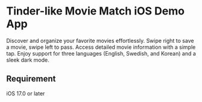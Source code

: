 # Tinder-like Movie Match iOS Demo App

Discover and organize your favorite movies effortlessly. Swipe right to save a movie, swipe left to pass. Access detailed movie information with a simple tap. Enjoy support for three languages (English, Swedish, and Korean) and a sleek dark mode.

## Requirement
iOS 17.0 or later
